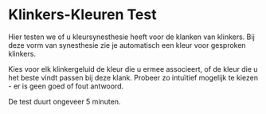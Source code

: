 # Klinkers-Kleuren Test

Hier testen we of u kleursynesthesie heeft voor de klanken van klinkers. Bij deze vorm van synesthesie zie je automatisch een kleur 
voor gesproken klinkers. 

Kies voor elk klinkergeluid de kleur die u ermee associeert, of de kleur die u het beste vindt passen bij deze klank. 
Probeer zo intuïtief mogelijk te kiezen - er is geen goed of fout antwoord.

De test duurt ongeveer 5 minuten.

<nextbutton />
